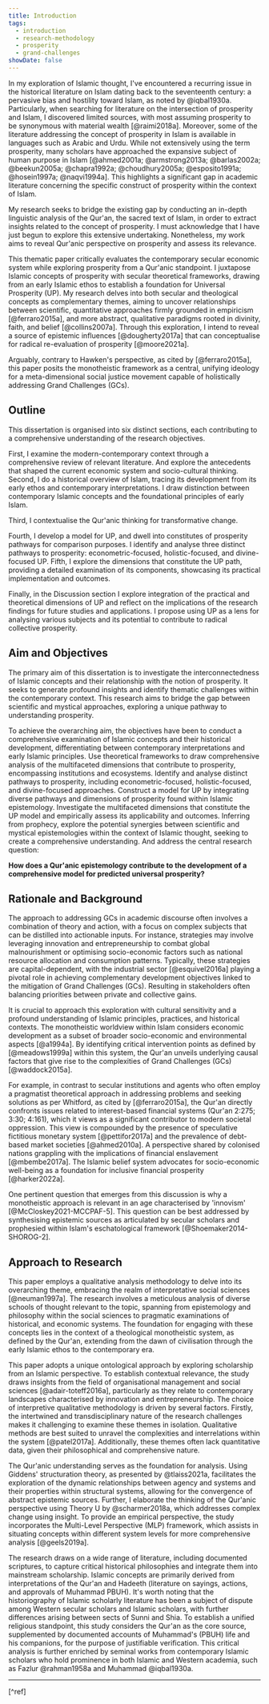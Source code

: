 ```yaml
---
title: Introduction
tags:
  - introduction
  - research-methodology
  - prosperity
  - grand-challenges
showDate: false
---
```

In my exploration of Islamic thought, I've encountered a recurring issue in the historical literature on Islam dating back to the seventeenth century: a pervasive bias and hostility toward Islam, as noted by @iqbal1930a. Particularly, when searching for literature on the intersection of prosperity
and Islam, I discovered limited sources, with most assuming prosperity to be synonymous with material wealth [@raimi2018a]. Moreover, some of the literature addressing the concept of prosperity in Islam is available in languages such as Arabic and Urdu. While not extensively using the term prosperity, many scholars have approached the expansive subject of human purpose in Islam [@ahmed2001a; @armstrong2013a; @barlas2002a; @beekun2005a; @chapra1992a; @choudhury2005a; @esposito1991a; @hosein1997a; @naqvi1994a]. This highlights a significant gap in academic literature concerning the specific construct of prosperity within the context of Islam.

My research seeks to bridge the existing gap by conducting an in-depth linguistic analysis of the Qur'an, the sacred text of Islam, in order to extract insights related to the concept of prosperity. I must acknowledge that I have just begun to explore this extensive undertaking. Nonetheless, my work aims to reveal Qur'anic perspective on prosperity and assess its relevance.

This thematic paper critically evaluates the contemporary secular economic system while exploring prosperity from a Qur'anic standpoint. I juxtapose Islamic concepts of prosperity with secular theoretical frameworks, drawing from an early Islamic ethos to establish a foundation for Universal Prosperity (UP). My research delves into both secular and theological concepts as complementary themes, aiming to uncover relationships between scientific, quantitative approaches firmly grounded in empiricism [@ferraro2015a], and more abstract, qualitative paradigms rooted in divinity, faith, and belief [@collins2007a]. Through this exploration, I intend to reveal a source of epistemic influences [@dougherty2017a] that can conceptualise for radical re-evaluation of prosperity [@moore2021a].

Arguably, contrary to Hawken's perspective, as cited by [@ferraro2015a], this paper posits the monotheistic framework as a central, unifying ideology for a meta-dimensional social justice movement capable of holistically addressing Grand Challenges (<span title="Grand Challenges">GCs</span>).
## Outline
This dissertation is organised into six distinct sections, each contributing to a comprehensive understanding of the research objectives.

First, I examine the modern-contemporary context through a comprehensive review of relevant literature. And explore the antecedents that shaped the current economic system and socio-cultural thinking. 
Second, I do a historical overview of Islam, tracing its development from its early ethos and contemporary interpretations. I draw distinction between contemporary Islamic concepts and the foundational principles of early Islam.

Third, I contextualise the Qur'anic thinking for transformative change.

Fourth, I develop a model for <span title="Universal Prosperity">UP</span>, and dwell into constitutes of prosperity pathways for comparison purposes. I identify and analyse three distinct pathways to prosperity: econometric-focused, holistic-focused, and divine-focused <span title="Universal Prosperity">UP</span>. Fifth, I explore the dimensions that constitute the <span title="Universal Prosperity">UP</span> path, providing a detailed examination of its components, showcasing its practical
implementation and outcomes.

Finally, in the Discussion section I explore integration of the practical and theoretical dimensions of <span title="Universal Prosperity">UP</span> and reflect on the implications of the research findings for future studies and applications. I propose using <span title="Universal Prosperity">UP</span> as a lens for analysing various subjects and its potential to contribute to radical collective prosperity.
## Aim and Objectives
The primary aim of this dissertation is to investigate the interconnectedness of Islamic concepts and their relationship with the notion of prosperity. It seeks to generate profound insights and identify thematic challenges within the contemporary context. This research aims to bridge the gap between scientific and mystical approaches, exploring a unique pathway to understanding prosperity.

To achieve the overarching aim, the objectives have been to conduct a comprehensive examination of Islamic concepts and their historical development, differentiating between contemporary interpretations and early Islamic principles. Use theoretical frameworks to draw comprehensive analysis of the multifaceted dimensions that contribute to prosperity, encompassing institutions and ecosystems. Identify and analyse distinct pathways to prosperity, including econometric-focused, holistic-focused, and divine-focused approaches. Construct a model for <span title="Universal Prosperity">UP</span> by integrating diverse pathways and dimensions of prosperity found within Islamic epistemology. Investigate the multifaceted dimensions that constitute the <span title="Universal Prosperity">UP</span> model and empirically assess its applicability and outcomes. Inferring from prophecy, explore the potential synergies between scientific and mystical epistemologies within the context of Islamic thought, seeking to create a comprehensive understanding. And address the central research question:

**How does a Qur'anic epistemology contribute to the development of a
comprehensive model for predicted universal prosperity?**
## Rationale and Background
The approach to addressing <span title="Grand Challenges">GCs</span> in academic discourse often involves a combination of theory and action, with a focus on complex subjects that can be distilled into actionable inputs. For instance, strategies may involve leveraging innovation and entrepreneurship to combat global
malnourishment or optimising socio-economic factors such as national resource allocation and consumption patterns. Typically, these strategies are capital-dependent, with the industrial sector [@esquivel2016a] playing a pivotal role in achieving complementary development objectives linked to the mitigation of Grand Challenges (<span title="Grand Challenges">GCs</span>). Resulting in stakeholders often balancing priorities between private and collective gains.

It is crucial to approach this exploration with cultural sensitivity and a profound understanding of Islamic principles, practices, and historical contexts. The monotheistic worldview within Islam considers economic development as a subset of broader socio-economic and environmental
aspects [@a1994a]. By identifying critical intervention points as defined by [@meadows1999a] within this system, the Qur'an unveils underlying causal factors that give rise to the complexities of Grand Challenges (<span title="Grand Challenges">GCs</span>) [@waddock2015a].

For example, in contrast to secular institutions and agents who often employ a pragmatist theoretical approach in addressing problems and seeking solutions as per Whitford, as cited by [@ferraro2015a], the Qur'an directly confronts issues related to interest-based financial systems (Qur'an 2:275; 3:30; 4:161), which it views as a significant contributor to modern societal oppression. This view is compounded by the presence of speculative fictitious
monetary system [@pettifor2017a] and the prevalence of debt-based market societies [@ahmed2010a]. A perspective shared by colonised nations grappling with the implications of financial enslavement [@mbembe2017a]. The Islamic belief system advocates for socio-economic well-being as a foundation for inclusive financial prosperity [@harker2022a].

One pertinent question that emerges from this discussion is why a monotheistic approach is relevant in an age characterised by 'innovism' [@McCloskey2021-MCCPAF-5]. This question can be best addressed by synthesising epistemic sources as articulated by secular scholars and
prophesied within Islam's eschatological framework [@Shoemaker2014-SHOROG-2].
## Approach to Research
This paper employs a qualitative analysis methodology to delve into its overarching theme, embracing the realm of interpretative social sciences [@neuman1997a]. The research involves a meticulous analysis of diverse schools of thought relevant to the topic, spanning from epistemology and philosophy within the social sciences to pragmatic examinations of historical,
and economic systems. The foundation for engaging with these concepts lies in the context of a theological monotheistic system, as defined by the Qur'an, extending from the dawn of civilisation through the early Islamic ethos to the contemporary era.

This paper adopts a unique ontological approach by exploring scholarship from an Islamic perspective. To establish contextual relevance, the study draws insights from the field of organisational management and social sciences [@adair-toteff2016a], particularly as they relate to contemporary landscapes characterised by innovation and entrepreneurship. The choice of
interpretive qualitative methodology is driven by several factors. Firstly, the intertwined and transdisciplinary nature of the research challenges makes it challenging to examine these themes in isolation. Qualitative methods are best suited to unravel the complexities and interrelations within the system [@patel2017a]. Additionally, these themes often lack quantitative data, given their philosophical and comprehensive nature.

The Qur'anic understanding serves as the foundation for analysis. Using Giddens' structuration theory, as presented by @tlaiss2021a, facilitates the exploration of the dynamic relationships between agency and systems and their properties within structural systems, allowing for the convergence of abstract epistemic sources. Further, I elaborate the thinking
of the Qur'anic perspective using Theory U by @scharmer2018a, which addresses complex change using insight. To provide an empirical perspective, the study incorporates the Multi-Level Perspective (<span title="Multi-Level Perspective">MLP</span>) framework, which assists in situating concepts within different system levels for more comprehensive analysis [@geels2019a].

The research draws on a wide range of literature, including documented scriptures, to capture critical historical philosophies and integrate them into mainstream scholarship. Islamic concepts are primarily derived from interpretations of the Qur'an and Hadeeth (literature on sayings, actions, and approvals of Muhammad <span title="Peace Be Upon Him">PBUH</span>). It's worth noting that the historiography of Islamic scholarly literature has been a subject of dispute among Western secular scholars and Islamic scholars, with further differences arising between sects of Sunni and Shia. To establish a unified religious standpoint, this study considers the Qur'an as the core source, supplemented by documented accounts of Muhammad's (<span title="Peace Be Upon Him">PBUH</span>) life and his companions, for the purpose of justifiable verification. This critical analysis is further enriched by seminal works from contemporary Islamic scholars who hold prominence in both Islamic and Western academia, such as Fazlur @rahman1958a and Muhammad @iqbal1930a.

---
[^ref]